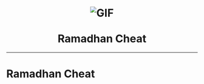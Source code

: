 <h1 align="center">
  <br>
  <img align="center" fit="fill" alt="GIF" src="https://i.ibb.co/MR9KHDV/giphy.webp" />
  <br><br>
  Ramadhan Cheat
</h1>
<hr>

# Ramadhan Cheat
